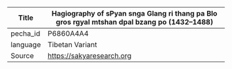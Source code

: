 |Title | Hagiography of sPyan snga Glang ri thang pa Blo gros rgyal mtshan dpal bzang po (1432–1488) 
| --- | --- 
|pecha_id | P6860A4A4
|language | Tibetan Variant
|Source | https://sakyaresearch.org